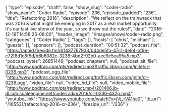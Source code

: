 {
  "type": "episode",
  "draft": false,
  "show_slug": "coder-radio",
  "show_name": "Coder Radio",
  "episode": 236,
  "episode_padded": "236",
  "title": "Refactoring 2016",
  "description": "We reflect on the trainwreck that was 2016 & what might be emerging in 2017 as a real market opportunity. It's our last live show of the year, so we throw out the rules!",
  "date": "2016-12-19T14:58:25-08:00",
  "header_image": "/images/shows/coder-radio.png",
  "categories": [
    "Coder Radio"
  ],
  "tags": [],
  "hosts": [
    "chris",
    "michael"
  ],
  "guests": [],
  "sponsors": [],
  "podcast_duration": "00:51:32",
  "podcast_file": "https://aphid.fireside.fm/d/1437767933/b44de5fa-47c1-4e94-bf9e-c72f8d1c8f5d/b6b6082c-3238-4bd2-92b0-aee9c5ea95a5.mp3",
  "podcast_bytes": 26851449,
  "podcast_chapters": null,
  "podcast_alt_file": "http://www.podtrac.com/pts/redirect.mp3/traffic.libsyn.com/jnite/cr-0236.mp3",
  "podcast_ogg_file": "http://www.podtrac.com/pts/redirect.ogg/traffic.libsyn.com/jnite/cr-0236.ogg",
  "video_file": null,
  "video_hd_file": null,
  "video_mobile_file": "http://www.podtrac.com/pts/redirect.mp4/201406.jb-dl.cdn.scaleengine.net/coderradio/2016/cr-0236-432p.mp4",
  "youtube_link": "https://www.youtube.com/watch?v=jVj_rVA1ha0",
  "jb_url": "/105531/refactoring-2016-cr-236/",
  "fireside_url": "/236"
}

